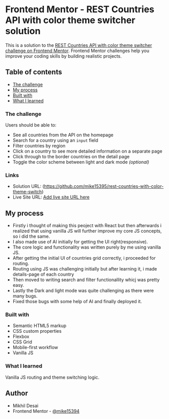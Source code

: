 # Frontend Mentor - REST Countries API with color theme switcher solution

This is a solution to the [REST Countries API with color theme switcher challenge on Frontend Mentor](https://www.frontendmentor.io/challenges/rest-countries-api-with-color-theme-switcher-5cacc469fec04111f7b848ca). Frontend Mentor challenges help you improve your coding skills by building realistic projects. 

## Table of contents


  - [The challenge](#the-challenge)
  - [My process](#my-process)
  - [Built with](#built-with)
  - [What I learned](#what-i-learned)



### The challenge

Users should be able to:

- See all countries from the API on the homepage
- Search for a country using an `input` field
- Filter countries by region
- Click on a country to see more detailed information on a separate page
- Click through to the border countries on the detail page
- Toggle the color scheme between light and dark mode *(optional)*



### Links

- Solution URL: (https://github.com/mike15395/rest-countries-with-color-theme-switch)
- Live Site URL: [Add live site URL here](https://your-live-site-url.com)

## My process

- Firstly i thought of making this peoject with React but then afterwards i realized that using vanilla JS will further improve my core JS concepts, so i did the same.
- I also made use of AI initially for getting the UI right(responsive).
- The core logic and functionality was written purely by me using vanilla JS.
- After getting the initial UI of countries grid correctly, i proceeded for routing.
- Routing using JS was challenging initially but after learning it, i made details-page of each country
- Then moved to writing search and filter functionallity whicj was pretty easy.
- Lastly the Dark and light mode was quite challenging as there were many bugs.
- Fixed those bugs with some help of AI and finally deployed it.

### Built with

- Semantic HTML5 markup
- CSS custom properties
- Flexbox
- CSS Grid
- Mobile-first workflow
- Vanilla JS


### What I learned

Vanilla JS routing and theme switching logic.


## Author

- Mikhil Desai
- Frontend Mentor - [@mike15394](https://www.frontendmentor.io/profile/mike15395)
